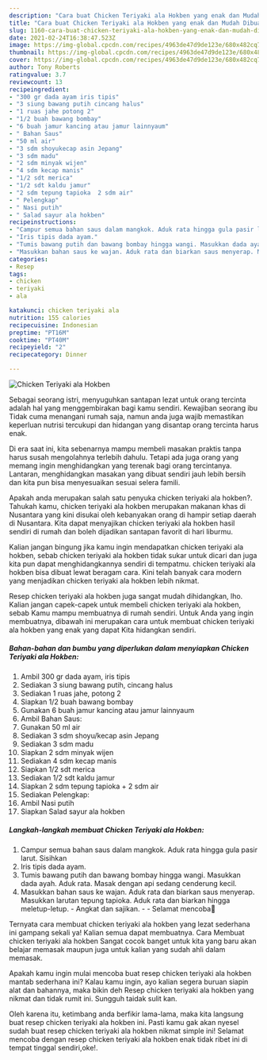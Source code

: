 ```yaml
---
description: "Cara buat Chicken Teriyaki ala Hokben yang enak dan Mudah Dibuat"
title: "Cara buat Chicken Teriyaki ala Hokben yang enak dan Mudah Dibuat"
slug: 1160-cara-buat-chicken-teriyaki-ala-hokben-yang-enak-dan-mudah-dibuat
date: 2021-02-24T16:38:47.523Z
image: https://img-global.cpcdn.com/recipes/4963de47d9de123e/680x482cq70/chicken-teriyaki-ala-hokben-foto-resep-utama.jpg
thumbnail: https://img-global.cpcdn.com/recipes/4963de47d9de123e/680x482cq70/chicken-teriyaki-ala-hokben-foto-resep-utama.jpg
cover: https://img-global.cpcdn.com/recipes/4963de47d9de123e/680x482cq70/chicken-teriyaki-ala-hokben-foto-resep-utama.jpg
author: Tony Roberts
ratingvalue: 3.7
reviewcount: 13
recipeingredient:
- "300 gr dada ayam iris tipis"
- "3 siung bawang putih cincang halus"
- "1 ruas jahe potong 2"
- "1/2 buah bawang bombay"
- "6 buah jamur kancing atau jamur lainnyaum"
- " Bahan Saus"
- "50 ml air"
- "3 sdm shoyukecap asin Jepang"
- "3 sdm madu"
- "2 sdm minyak wijen"
- "4 sdm kecap manis"
- "1/2 sdt merica"
- "1/2 sdt kaldu jamur"
- "2 sdm tepung tapioka  2 sdm air"
- " Pelengkap"
- " Nasi putih"
- " Salad sayur ala hokben"
recipeinstructions:
- "Campur semua bahan saus dalam mangkok. Aduk rata hingga gula pasir larut. Sisihkan"
- "Iris tipis dada ayam."
- "Tumis bawang putih dan bawang bombay hingga wangi. Masukkan dada ayah. Aduk rata. Masak dengan api sedang cenderung kecil."
- "Masukkan bahan saus ke wajan. Aduk rata dan biarkan saus menyerap. Masukkan larutan tepung tapioka. Aduk rata dan biarkan hingga meletup-letup. Angkat dan sajikan.  Selamat mencoba💐"
categories:
- Resep
tags:
- chicken
- teriyaki
- ala

katakunci: chicken teriyaki ala 
nutrition: 155 calories
recipecuisine: Indonesian
preptime: "PT16M"
cooktime: "PT40M"
recipeyield: "2"
recipecategory: Dinner

---
```



![Chicken Teriyaki ala Hokben](https://img-global.cpcdn.com/recipes/4963de47d9de123e/680x482cq70/chicken-teriyaki-ala-hokben-foto-resep-utama.jpg)

Sebagai seorang istri, menyuguhkan santapan lezat untuk orang tercinta adalah hal yang menggembirakan bagi kamu sendiri. Kewajiban seorang ibu Tidak cuma menangani rumah saja, namun anda juga wajib memastikan keperluan nutrisi tercukupi dan hidangan yang disantap orang tercinta harus enak.

Di era  saat ini, kita sebenarnya mampu membeli masakan praktis tanpa harus susah mengolahnya terlebih dahulu. Tetapi ada juga orang yang memang ingin menghidangkan yang terenak bagi orang tercintanya. Lantaran, menghidangkan masakan yang dibuat sendiri jauh lebih bersih dan kita pun bisa menyesuaikan sesuai selera famili. 



Apakah anda merupakan salah satu penyuka chicken teriyaki ala hokben?. Tahukah kamu, chicken teriyaki ala hokben merupakan makanan khas di Nusantara yang kini disukai oleh kebanyakan orang di hampir setiap daerah di Nusantara. Kita dapat menyajikan chicken teriyaki ala hokben hasil sendiri di rumah dan boleh dijadikan santapan favorit di hari liburmu.

Kalian jangan bingung jika kamu ingin mendapatkan chicken teriyaki ala hokben, sebab chicken teriyaki ala hokben tidak sukar untuk dicari dan juga kita pun dapat menghidangkannya sendiri di tempatmu. chicken teriyaki ala hokben bisa dibuat lewat beragam cara. Kini telah banyak cara modern yang menjadikan chicken teriyaki ala hokben lebih nikmat.

Resep chicken teriyaki ala hokben juga sangat mudah dihidangkan, lho. Kalian jangan capek-capek untuk membeli chicken teriyaki ala hokben, sebab Kamu mampu membuatnya di rumah sendiri. Untuk Anda yang ingin membuatnya, dibawah ini merupakan cara untuk membuat chicken teriyaki ala hokben yang enak yang dapat Kita hidangkan sendiri.

<!--inarticleads1-->

##### Bahan-bahan dan bumbu yang diperlukan dalam menyiapkan Chicken Teriyaki ala Hokben:

1. Ambil 300 gr dada ayam, iris tipis
1. Sediakan 3 siung bawang putih, cincang halus
1. Sediakan 1 ruas jahe, potong 2
1. Siapkan 1/2 buah bawang bombay
1. Gunakan 6 buah jamur kancing atau jamur lainnyaum
1. Ambil  Bahan Saus:
1. Gunakan 50 ml air
1. Sediakan 3 sdm shoyu/kecap asin Jepang
1. Sediakan 3 sdm madu
1. Siapkan 2 sdm minyak wijen
1. Sediakan 4 sdm kecap manis
1. Siapkan 1/2 sdt merica
1. Sediakan 1/2 sdt kaldu jamur
1. Siapkan 2 sdm tepung tapioka + 2 sdm air
1. Sediakan  Pelengkap:
1. Ambil  Nasi putih
1. Siapkan  Salad sayur ala hokben




<!--inarticleads2-->

##### Langkah-langkah membuat Chicken Teriyaki ala Hokben:

1. Campur semua bahan saus dalam mangkok. Aduk rata hingga gula pasir larut. Sisihkan
1. Iris tipis dada ayam.
1. Tumis bawang putih dan bawang bombay hingga wangi. Masukkan dada ayah. Aduk rata. Masak dengan api sedang cenderung kecil.
1. Masukkan bahan saus ke wajan. Aduk rata dan biarkan saus menyerap. Masukkan larutan tepung tapioka. Aduk rata dan biarkan hingga meletup-letup. - Angkat dan sajikan. -  - Selamat mencoba💐




Ternyata cara membuat chicken teriyaki ala hokben yang lezat sederhana ini gampang sekali ya! Kalian semua dapat membuatnya. Cara Membuat chicken teriyaki ala hokben Sangat cocok banget untuk kita yang baru akan belajar memasak maupun juga untuk kalian yang sudah ahli dalam memasak.

Apakah kamu ingin mulai mencoba buat resep chicken teriyaki ala hokben mantab sederhana ini? Kalau kamu ingin, ayo kalian segera buruan siapin alat dan bahannya, maka bikin deh Resep chicken teriyaki ala hokben yang nikmat dan tidak rumit ini. Sungguh taidak sulit kan. 

Oleh karena itu, ketimbang anda berfikir lama-lama, maka kita langsung buat resep chicken teriyaki ala hokben ini. Pasti kamu gak akan nyesel sudah buat resep chicken teriyaki ala hokben nikmat simple ini! Selamat mencoba dengan resep chicken teriyaki ala hokben enak tidak ribet ini di tempat tinggal sendiri,oke!.

